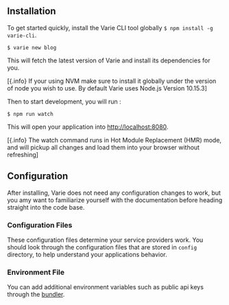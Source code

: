 ## Installation

To get started quickly, install the Varie CLI tool globally `$ npm install -g varie-cli`.

`$ varie new blog`

This will fetch the latest version of Varie and install its dependencies for you.

[{.info} If your using NVM make sure to install it globally under the version of node you wish to use. By default Varie uses Node.js Version 10.15.3]

Then to start development, you will run :

`$ npm run watch`

This will open your application into [http://localhost:8080](http://localhost:8080).

[{.info} The watch command runs in Hot Module Replacement (HMR) mode, and will pickup all changes and load them into your browser without refreshing]

## Configuration

After installing, Varie does not need any configuration changes to work, but you amy want
to familiarize yourself with the documentation before heading straight
into the code base.

### Configuration Files

These configuration files determine your service providers work. You should look through the configuration files that are stored
in `config` directory, to help understand your applications behavior.

### Environment File

You can add additional environment variables such as public api keys through the [bundler](/docs/{{version}}/varie-bundler#environment-variables).
